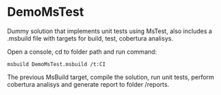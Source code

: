 DemoMsTest
==========

Dummy solution that implements unit tests using MsTest, also includes a .msbuild file with targets for build, test, cobertura analisys.

Open a console, cd to folder path and run command:
```
msbuild DemoMsTest.msbuild /t:CI
```

The previous MsBuild target, compile the solution, run unit tests, perform cobertura analisys and generate report to folder /reports.
